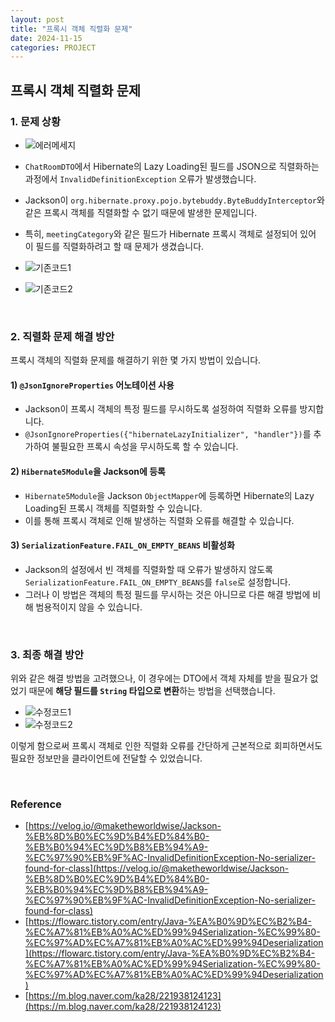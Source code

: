 ```yaml
---
layout: post  
title: "프록시 객체 직렬화 문제"  
date: 2024-11-15
categories: PROJECT  
---
```


## 프록시 객체 직렬화 문제

### 1. 문제 상황
- ![에러메세지](https://github.com/user-attachments/assets/0357de46-6006-4a9a-83ea-571229897bea)

- `ChatRoomDTO`에서 Hibernate의 Lazy Loading된 필드를 JSON으로 직렬화하는 과정에서 `InvalidDefinitionException` 오류가 발생했습니다.
- Jackson이 `org.hibernate.proxy.pojo.bytebuddy.ByteBuddyInterceptor`와 같은 프록시 객체를 직렬화할 수 없기 때문에 발생한 문제입니다.
- 특히, `meetingCategory`와 같은 필드가 Hibernate 프록시 객체로 설정되어 있어 이 필드를 직렬화하려고 할 때 문제가 생겼습니다.

- ![기존코드1](https://github.com/user-attachments/assets/1e980424-529c-43d0-9750-084253d808d4)
- ![기존코드2](https://github.com/user-attachments/assets/ff969376-6d65-45ac-bcc4-284b1b644af7)

<br>

### 2. 직렬화 문제 해결 방안

프록시 객체의 직렬화 문제를 해결하기 위한 몇 가지 방법이 있습니다.

#### 1) `@JsonIgnoreProperties` 어노테이션 사용
- Jackson이 프록시 객체의 특정 필드를 무시하도록 설정하여 직렬화 오류를 방지합니다.
- `@JsonIgnoreProperties({"hibernateLazyInitializer", "handler"})`를 추가하여 불필요한 프록시 속성을 무시하도록 할 수 있습니다.

#### 2) `Hibernate5Module`을 Jackson에 등록
- `Hibernate5Module`을 Jackson `ObjectMapper`에 등록하면 Hibernate의 Lazy Loading된 프록시 객체를 직렬화할 수 있습니다.
- 이를 통해 프록시 객체로 인해 발생하는 직렬화 오류를 해결할 수 있습니다.

#### 3) `SerializationFeature.FAIL_ON_EMPTY_BEANS` 비활성화
- Jackson의 설정에서 빈 객체를 직렬화할 때 오류가 발생하지 않도록 `SerializationFeature.FAIL_ON_EMPTY_BEANS`를 `false`로 설정합니다.
- 그러나 이 방법은 객체의 특정 필드를 무시하는 것은 아니므로 다른 해결 방법에 비해 범용적이지 않을 수 있습니다.

<br>

### 3. 최종 해결 방안

위와 같은 해결 방법을 고려했으나, 이 경우에는 DTO에서 객체 자체를 받을 필요가 없었기 때문에 **해당 필드를 `String` 타입으로 변환**하는 방법을 선택했습니다.  

- ![수정코드1](https://github.com/user-attachments/assets/0f3e09dc-3547-49d9-9b6f-62f107ea56c0)
- ![수정코드2](https://github.com/user-attachments/assets/872466fe-aaa3-47ba-ba0b-bc34db4a5076)

이렇게 함으로써 프록시 객체로 인한 직렬화 오류를 간단하게 근본적으로 회피하면서도 필요한 정보만을 클라이언트에 전달할 수 있었습니다.

<br>

### Reference
- [https://velog.io/@maketheworldwise/Jackson-%EB%8D%B0%EC%9D%B4%ED%84%B0-%EB%B0%94%EC%9D%B8%EB%94%A9-%EC%97%90%EB%9F%AC-InvalidDefinitionException-No-serializer-found-for-class](https://velog.io/@maketheworldwise/Jackson-%EB%8D%B0%EC%9D%B4%ED%84%B0-%EB%B0%94%EC%9D%B8%EB%94%A9-%EC%97%90%EB%9F%AC-InvalidDefinitionException-No-serializer-found-for-class)
- [https://flowarc.tistory.com/entry/Java-%EA%B0%9D%EC%B2%B4-%EC%A7%81%EB%A0%AC%ED%99%94Serialization-%EC%99%80-%EC%97%AD%EC%A7%81%EB%A0%AC%ED%99%94Deserialization](https://flowarc.tistory.com/entry/Java-%EA%B0%9D%EC%B2%B4-%EC%A7%81%EB%A0%AC%ED%99%94Serialization-%EC%99%80-%EC%97%AD%EC%A7%81%EB%A0%AC%ED%99%94Deserialization)
- [https://m.blog.naver.com/ka28/221938124123](https://m.blog.naver.com/ka28/221938124123)
